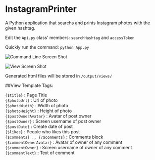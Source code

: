 InstagramPrinter
================

A Python application that searchs and prints Instagram photos with the given hashtag.

Edit the <code>Api.py</code> class' members: <code>searchHashtag</code> and <code>accessToken</code>

Quickly run the command: <code>python App.py</code>

![Command Line Screen Shot](https://raw.github.com/saidozcan/InstagramPrinter/master/screenshots/terminal.png)

![View Screen Shot](https://raw.github.com/saidozcan/InstagramPrinter/master/screenshots/view.png)

Generated html files will be stored in <code>/output/views/</code>

##View Template Tags:


<code>{$title}</code>                    : Page Title<br/>
<code>{$photoUrl}</code>                 : Url of photo<br/>
<code>{$photoWidth}</code>               : Width of photo<br/>
<code>{$photoHeight}</code>              : Height of photo<br/>
<code>{$postOwnerAvatar}</code>          : Avatar of post owner<br/>
<code>{$postOwner}</code>                : Screen username of post owner<br/>
<code>{$postDate}</code>                 : Create date of post<br/>
<code>{$likes}</code>                    : People who likes this post<br/>
<code>{$comments} .. {/$comments}</code> : Comments block<br/>
<code>{$commentOwnerAvatar}</code>       : Avatar of owner of any comment<br/>
<code>{$commentOwner}</code>             : Screen username of owner of any comment<br/>
<code>{$commentText}</code>              : Text of comment<br/>
